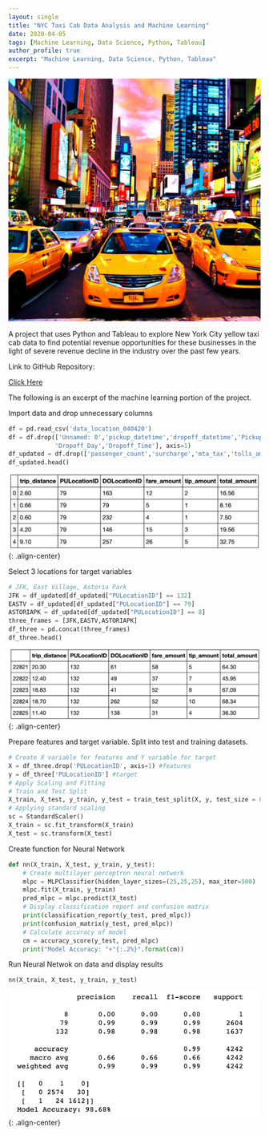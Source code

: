 ```yaml
---
layout: single
title: "NYC Taxi Cab Data Analysis and Machine Learning"
date: 2020-04-05
tags: [Machine Learning, Data Science, Python, Tableau]
author_profile: true
excerpt: "Machine Learning, Data Science, Python, Tableau"
---
```

![New York City Yellow Taxi Cabs](/images/yellow_taxi_cab.jpg "NYC Taxi Cab Data Analysis and Machine Learning")

A project that uses Python and Tableau to explore New York City yellow taxi cab data to find potential revenue opportunities for these businesses in the light of severe revenue decline in the industry over the past few years.

Link to GitHub Repository:

[Click Here](https://github.com/davidsuffolk/NYC-Taxi-Cab-Analysis-in-Python-and-Tableau)

The following is an excerpt of the machine learning portion of the project.

Import data and drop unnecessary columns

```python
df = pd.read_csv('data_location_040420')
df = df.drop(['Unnamed: 0','pickup_datetime','dropoff_datetime','Pickup_Day','Pickup_Time',
             'Dropoff_Day','Dropoff_Time'], axis=1)
df_updated = df.drop(['passenger_count','surcharge','mta_tax','tolls_amount','Pickup_Month', 'Pickup_Year', 'Dropoff_Month','Dropoff_Year', 'diff_seconds', 'tip_percentage'], axis=1)
df_updated.head()
```
![image-center](/images/taxi01.png){: .align-center}

Select 3 locations for target variables
```python
# JFK, East Village, Astoria Park
JFK = df_updated[df_updated["PULocationID"] == 132]
EASTV = df_updated[df_updated["PULocationID"] == 79]
ASTORIAPK = df_updated[df_updated["PULocationID"] == 8]
three_frames = [JFK,EASTV,ASTORIAPK]
df_three = pd.concat(three_frames)
df_three.head()
```
![image-center](/images/taxi02.png){: .align-center}

Prepare features and target variable. Split into test and training datasets.

```python
# Create X variable for features and Y variable for target
X = df_three.drop('PULocationID', axis=1) #features
y = df_three['PULocationID'] #target
# Apply Scaling and Fitting
# Train and Test Split
X_train, X_test, y_train, y_test = train_test_split(X, y, test_size = 0.2, random_state = 42)
# Applying standard scaling
sc = StandardScaler()
X_train = sc.fit_transform(X_train)
X_test = sc.transform(X_test)
```

Create function for Neural Network

```python
def nn(X_train, X_test, y_train, y_test):
    # Create multilayer perceptron neural network
    mlpc = MLPClassifier(hidden_layer_sizes=(25,25,25), max_iter=500)
    mlpc.fit(X_train, y_train)
    pred_mlpc = mlpc.predict(X_test)
    # Display classification report and confusion matrix
    print(classification_report(y_test, pred_mlpc))
    print(confusion_matrix(y_test, pred_mlpc))
    # Calculate accuracy of model
    cm = accuracy_score(y_test, pred_mlpc)
    print("Model Accuracy: "+"{:.2%}".format(cm))
```

Run Neural Netwok on data and display results

```python
nn(X_train, X_test, y_train, y_test)
```

![image-center](/images/taxi03.png){: .align-center}
